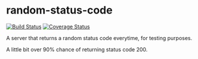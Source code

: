 # random-status-code
[![Build Status](https://travis-ci.org/douglasquintanilha/random-status-code.svg?branch=master)](https://travis-ci.org/douglasquintanilha/random-status-code)
[![Coverage Status](https://coveralls.io/repos/github/douglasquintanilha/random-status-code/badge.svg)](https://coveralls.io/github/douglasquintanilha/random-status-code)

A server that returns a random status code everytime, for testing purposes.

A little bit over 90% chance of returning status code 200.

